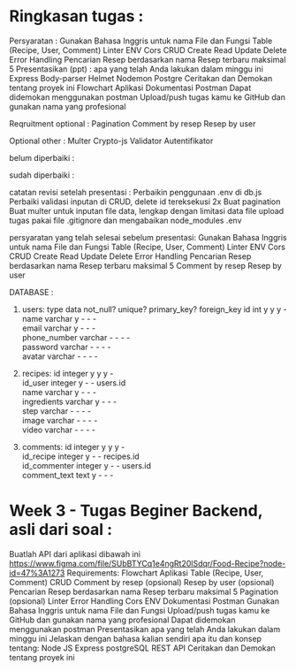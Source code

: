 


# Ringkasan tugas :
Persyaratan :
  Gunakan Bahasa Inggris untuk nama File dan Fungsi
  Table (Recipe, User, Comment)
  Linter
  ENV
  Cors
  CRUD Create Read Update Delete
  Error Handling
  Pencarian Resep berdasarkan nama
  Resep terbaru maksimal 5
  Presentasikan (ppt) :
    apa yang telah Anda lakukan dalam minggu ini
      Express
      Body-parser
      Helmet
      Nodemon
      Postgre
    Ceritakan dan Demokan tentang proyek ini
    Flowchart Aplikasi
    Dokumentasi Postman
    Dapat didemokan menggunakan postman
  Upload/push tugas kamu ke GitHub dan gunakan nama yang profesional

Reqruitment optional :
  Pagination
  Comment by resep
  Resep by user

Optional other :
  Multer
  Crypto-js
  Validator
  Autentifikator


belum diperbaiki :

sudah diperbaiki :

catatan revisi setelah presentasi :
  Perbaikin penggunaan .env di db.js
  Perbaiki validasi inputan di CRUD, delete id tereksekusi 2x
  Buat pagination
  Buat multer untuk inputan file data, lengkap dengan limitasi data file
  upload tugas pakai file .gitignore dan mengabaikan node_modules
.env

persyaratan yang telah selesai sebelum presentasi:
  Gunakan Bahasa Inggris untuk nama File dan Fungsi
  Table (Recipe, User, Comment)
  Linter
  ENV
  Cors
  CRUD Create Read Update Delete
  Error Handling
  Pencarian Resep berdasarkan nama
  Resep terbaru maksimal 5
  Comment by resep
  Resep by user

DATABASE : 
1. users:
                type data   not_null?   unique?   primary_key?  foreign_key
id              int         y           y         y             -  
name            varchar     y           -         -             -  
email           varchar     y           -         -             -  
phone_number    varchar     -           -         -             -  
password        varchar     -           -         -             -  
avatar          varchar     -           -         -             -  

2. recipes:
id              integer     y           y         y             -  
id_user         integer     y           -         -             users.id  
name            varchar     y           -         -             -  
ingredients     varchar     y           -         -             -  
step            varchar     -           -         -             -  
image           varchar     -           -         -             -  
video           varchar     -           -         -             -  

3. comments:
id              integer     y           y         y             -  
id_recipe       integer     y           -         -             recipes.id  
id_commenter    integer     y           -         -             users.id  
comment_text    text        y           -         -             -  


# Week 3 - Tugas Beginer Backend, asli dari soal :
Buatlah API dari aplikasi dibawah ini 
https://www.figma.com/file/SUbBTYCq1e4ngRt20lSdqr/Food-Recipe?node-id=47%3A1273
Requirements:
  Flowchart Aplikasi
  Table (Recipe, User, Comment)
  CRUD
  Comment by resep (opsional)
  Resep by user (opsional)
  Pencarian Resep berdasarkan nama
  Resep terbaru maksimal 5
  Pagination (opsional)
  Linter
  Error Handling
  Cors
  ENV
  Dokumentasi Postman
  Gunakan Bahasa Inggris untuk nama File dan Fungsi
  Upload/push tugas kamu ke GitHub dan gunakan nama yang profesional
  Dapat didemokan menggunakan postman
  Presentasikan apa yang telah Anda lakukan dalam minggu ini
  Jelaskan dengan bahasa kalian sendiri apa itu dan konsep tentang:
    Node JS
    Express
    postgreSQL
    REST API
  Ceritakan dan Demokan tentang proyek ini